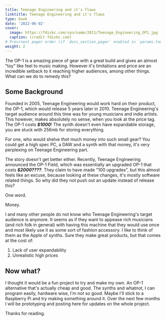 ```yaml
---
title: Teenage Engineering and it's flaws
linktitle: Teenage Engineering and it's flaws
type: book
date: '2022-06-02'
cover:
  image: https://fdiskc.com/syn/namm/2011/Teenage_Engineering_OP1.jpg
  caption: (credit fdiskc.com)
# Prev/next pager order (if `docs_section_pager` enabled in `params.toml`)
weight: 2
---
```


The OP-1 is a amazing piece of gear with a great build and gives an almost "toy" like feel to music making. However it's limitations and price are an incredible setback to it reaching higher audiences, among other things. What can we do to remedy this?

## Some Background
Founded in 2005, Teenage Engineering would work hard on their product, the OP-1, which would release 5 years later in 2010. Teenage Engineering's target audience around this time was for young musicians and indie artists. This however, makes absolutely no sense, when you look at the price tag. The OP-1 costs ***$1000***! The synth doesn't even have expandable storage, you are stuck with 256mb for storing everything.

For one, who would shelve *that* much money into such small gear? You could get a high spec PC, a DAW and a synth with that money, it's very perplexing on Teenage Engineering part.

The story doesn't get better either. Recently, Teenage Engineering announced the OP-1 Field, which was essentially an upgraded OP-1 that costs ***$2000????***. They claim to have made "100 upgrades", but this almost feels like an excuse, because looking at these changes, it's mostly software related things. So why did they not push out an update instead of release this?

One word.

Money.

I and many other people do not know who Teenage Engineering's target audience is anymore. It seems as if they want to appease rich musicians (and rich folk in general) with having this machine that they would use once and most likely use it as some sort of fashion accessory. I like to think of them as the Apple of synths. Sure they make great products, but that comes at the cost of:  
1. Lack of user expandability
2. Unrealistic high prices

## Now what?  
I thought it would be a fun project to try and make my own. An OP-1 alternative that's actually cheap and good. The synths and whatnot, I can program easily, hardware wise, I'm not so good. Maybe I'll stick to a Raspberry Pi and try making something around it.
Over the next few months I will be prototyping and posting here for updates on the whole project.

Thanks for reading.

